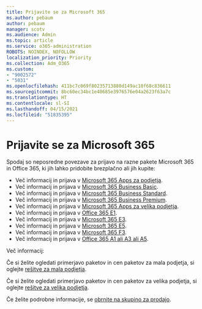 ```yaml
---
title: Prijavite se za Microsoft 365
ms.author: pebaum
author: pebaum
manager: scotv
ms.audience: Admin
ms.topic: article
ms.service: o365-administration
ROBOTS: NOINDEX, NOFOLLOW
localization_priority: Priority
ms.collection: Adm_O365
ms.custom:
- "9002572"
- "5031"
ms.openlocfilehash: 411bc7c069f80235713880d149ac10f68c836611
ms.sourcegitcommit: 8bc60ec34bc1e40685e3976576e04a2623f63a7c
ms.translationtype: HT
ms.contentlocale: sl-SI
ms.lasthandoff: 04/15/2021
ms.locfileid: "51835395"
---
```

# <a name="sign-up-for-microsoft-365"></a>Prijavite se za Microsoft 365

Spodaj so neposredne povezave za prijavo na razne pakete Microsoft 365 in Office 365, ki jih lahko pridobite brezplačno ali jih kupite:

- Več informacij in prijava v [Microsoft 365 Apps za podjetja](https://products.office.com/business/office-365-business?activetab=pivot%3aoverviewtab).
- Več informacij in prijava v [Microsoft 365 Business Basic](https://products.office.com/business/office-365-business-essentials?activetab=pivot%3aoverviewtab).
- Več informacij in prijava v [Microsoft 365 Business Standard](https://products.office.com/business/office-365-business-premium?activetab=pivot%3aoverviewtab).
- Več informacij in prijava v [Microsoft 365 Business Premium](https://www.microsoft.com/microsoft-365/business/microsoft-365-business?activetab=pivot%3aoverviewtab).
- Več informacij in prijava v [Microsoft 365 Apps za velika podjetja](https://products.office.com/business/office-365-proplus-product?activetab=pivot%3aoverviewtab).
- Več informacij in prijava v [Office 365 E1](https://www.microsoft.com/microsoft-365/business/office-365-enterprise-e1-business-software?activetab=pivot:overviewtab).
- Več informacij in prijava v [Microsoft 365 E3](https://www.microsoft.com/microsoft-365/enterprise-e3-business-software).
- Več informacij in prijava v [Microsoft 365 E5](https://www.microsoft.com/microsoft-365/enterprise-e5-business-software?activetab=pivot%3aoverviewtab).
- Več informacij in prijava v [Microsoft 365 F3](https://www.microsoft.com/microsoft-365/microsoft-365-enterprise-f3?activetab=pivot%3aoverviewtab).
- Več informacij in prijava v [Office 365 A1 ali A3 ali A5](https://www.microsoft.com/microsoft-365/academic/compare-office-365-education-plans?activetab=tab:primaryr1).

Več informacij:

Če si želite ogledati primerjavo paketov in cen paketov za mala podjetja, si oglejte [rešitve za mala podjetja](https://products.office.com/business/small-business-solutions#office-ContentAreaHeadingTemplate-1cuvapm).

Če si želite ogledati primerjavo paketov in cen paketov za velika podjetja, si oglejte [rešitve za velika podjetja](https://www.microsoft.com/microsoft-365/business/compare-more-office-365-for-business-plans).

Če želite podrobne informacije, se [obrnite na skupino za prodajo](https://go.microsoft.com/fwlink/?linkid=2127718).
